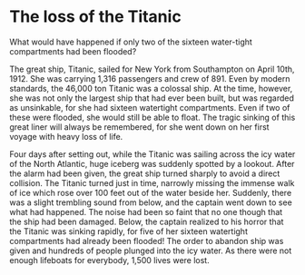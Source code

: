# The loss of the Titanic

What would have happened if only two of the sixteen water-tight compartments had been flooded?

The great ship, Titanic, sailed for New York from Southampton on April 10th, 1912. She was carrying 1,316 passengers and crew of 891. Even by modern standards, the 46,000 ton Titanic was a colossal ship. At the time, however, she was not only the largest ship that had ever been built, but was regarded as unsinkable, for she had sixteen watertight compartments. Even if two of these were flooded, she would still be able to float. The tragic sinking of this great liner will always be remembered, for she went down on her first voyage with heavy loss of life.

Four days after setting out, while the Titanic was sailing across the icy water of the North Atlantic, huge iceberg was suddenly spotted by a lookout. After the alarm had been given, the great ship turned sharply to avoid a direct collision. The Titanic turned just in time, narrowly missing the immense walk of ice which rose over 100 feet out of the water beside her. Suddenly, there was a slight trembling sound from below, and the captain went down to see what had happened. The noise had been so faint that no one though that the ship had been damaged. Below, the captain realized to his horror that the Titanic was sinking rapidly, for five of her sixteen watertight compartments had already been flooded! The order to abandon ship was given and hundreds of people plunged into the icy water. As there were not enough lifeboats for everybody, 1,500 lives were lost.
